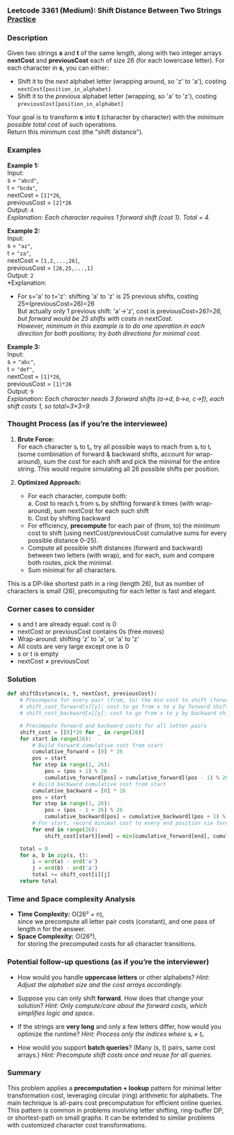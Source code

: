 ### Leetcode 3361 (Medium): Shift Distance Between Two Strings [Practice](https://leetcode.com/problems/shift-distance-between-two-strings)

### Description  
Given two strings **s** and **t** of the same length, along with two integer arrays **nextCost** and **previousCost** each of size 26 (for each lowercase letter). For each character in **s**, you can either:
- Shift it to the *next* alphabet letter (wrapping around, so 'z' to 'a'), costing `nextCost[position_in_alphabet]`
- Shift it to the *previous* alphabet letter (wrapping, so 'a' to 'z'), costing `previousCost[position_in_alphabet]`

Your goal is to transform **s** into **t** (character by character) with the *minimum possible total cost* of such operations.  
Return this minimum cost (the "shift distance").

### Examples  

**Example 1:**  
Input:  
s = `"abcd"`,  
t = `"bcda"`,  
nextCost = `[1]*26`,  
previousCost = `[2]*26`  
Output: `4`  
*Explanation: Each character requires 1 forward shift (cost 1). Total = 4.*

**Example 2:**  
Input:  
s = `"az"`,  
t = `"za"`,  
nextCost = `[1,2,...,26]`,  
previousCost = `[26,25,...,1]`  
Output: `2`  
*Explanation:  
- For s='a' to t='z': shifting 'a' to 'z' is 25 previous shifts, costing 25×(previousCost=26)=26  
But actually only 1 previous shift: 'a'→'z', cost is previousCost=26*1=26, but forward would be 25 shifts with costs in nextCost.  
However, minimum in this example is to do one operation in each direction for both positions; try both directions for minimal cost.*

**Example 3:**  
Input:  
s = `"abc"`,  
t = `"def"`,  
nextCost = `[1]*26`,  
previousCost = `[1]*26`  
Output: `9`  
*Explanation: Each character needs 3 forward shifts (a→d, b→e, c→f), each shift costs 1, so total=3×3=9.*

### Thought Process (as if you’re the interviewee)  
1. **Brute Force:**  
   For each character sᵢ to tᵢ, try all possible ways to reach from sᵢ to tᵢ (some combination of forward & backward shifts, account for wrap-around), sum the cost for each shift and pick the minimal for the entire string. This would require simulating all 26 possible shifts per position.
   
2. **Optimized Approach:**  
   - For each character, compute both:  
     a. Cost to reach tᵢ from sᵢ by shifting forward k times (with wrap-around), sum nextCost for each such shift  
     b. Cost by shifting backward  
   - For efficiency, **precompute** for each pair of (from, to) the minimum cost to shift (using nextCost/previousCost cumulative sums for every possible distance 0–25).
   - Compute all possible shift distances (forward and backward) between two letters (with wrap), and for each, sum and compare both routes, pick the minimal.
   - Sum minimal for all characters.

This is a DP-like shortest path in a ring (length 26), but as number of characters is small (26), precomputing for each letter is fast and elegant.

### Corner cases to consider  
- s and t are already equal: cost is 0
- nextCost or previousCost contains 0s (free moves)
- Wrap-around: shifting 'z' to 'a', or 'a' to 'z'
- All costs are very large except one is 0
- s or t is empty
- nextCost ≠ previousCost

### Solution

```python
def shiftDistance(s, t, nextCost, previousCost):
    # Precompute for every pair (from, to) the min cost to shift (forward and backward):
    # shift_cost_forward[x][y]: cost to go from x to y by forward shifts
    # shift_cost_backward[x][y]: cost to go from x to y by backward shifts

    # Precompute forward and backward costs for all letter pairs
    shift_cost = [[0]*26 for _ in range(26)]
    for start in range(26):
        # Build forward cumulative cost from start
        cumulative_forward = [0] * 26
        pos = start
        for step in range(1, 26):
            pos = (pos + 1) % 26
            cumulative_forward[pos] = cumulative_forward[(pos - 1) % 26] + nextCost[(pos - 1) % 26]
        # Build backward cumulative cost from start
        cumulative_backward = [0] * 26
        pos = start
        for step in range(1, 26):
            pos = (pos - 1 + 26) % 26
            cumulative_backward[pos] = cumulative_backward[(pos + 1) % 26] + previousCost[(pos + 1) % 26]
        # For start, record minimal cost to every end position via forward/backward
        for end in range(26):
            shift_cost[start][end] = min(cumulative_forward[end], cumulative_backward[end])

    total = 0
    for a, b in zip(s, t):
        i = ord(a) - ord('a')
        j = ord(b) - ord('a')
        total += shift_cost[i][j]
    return total
```

### Time and Space complexity Analysis  

- **Time Complexity:** O(26² + n),  
  since we precompute all letter pair costs (constant), and one pass of length n for the answer.
- **Space Complexity:** O(26²),  
  for storing the precomputed costs for all character transitions.

### Potential follow-up questions (as if you’re the interviewer)  

- How would you handle **uppercase letters** or other alphabets?
  *Hint: Adjust the alphabet size and the cost arrays accordingly.*

- Suppose you can only shift **forward**. How does that change your solution?
  *Hint: Only compute/care about the forward costs, which simplifies logic and space.*

- If the strings are **very long** and only a few letters differ, how would you optimize the runtime?
  *Hint: Process only the indices where sᵢ ≠ tᵢ.*

- How would you support **batch queries**? (Many (s, t) pairs, same cost arrays.)
  *Hint: Precompute shift costs once and reuse for all queries.*

### Summary
This problem applies a **precomputation + lookup** pattern for minimal letter transformation cost, leveraging circular (ring) arithmetic for alphabets. The main technique is all-pairs cost precomputation for efficient online queries. This pattern is common in problems involving letter shifting, ring-buffer DP, or shortest-path on small graphs. It can be extended to similar problems with customized character cost transformations.